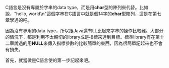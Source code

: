 C語言是沒有專屬於字串的data type，而是用**char**型的陣列來代替。比如說，"hello, world\n"這個字串在C語言中就是個14字的**char**型陣列，這是在第七章學過的吧。

因為沒有專用的data type，所以跟Java還有LL比起來字串的操作比較難。大部分的情況下，都是利用不太親切的library或是指標來達到目標。標準library有在第十二章說過的用**NULL**來傳入指標參數的比較簡單的東西，因為很簡單記起來也不會有損失。

首先，就當做是C語言使的第一步記起來吧。